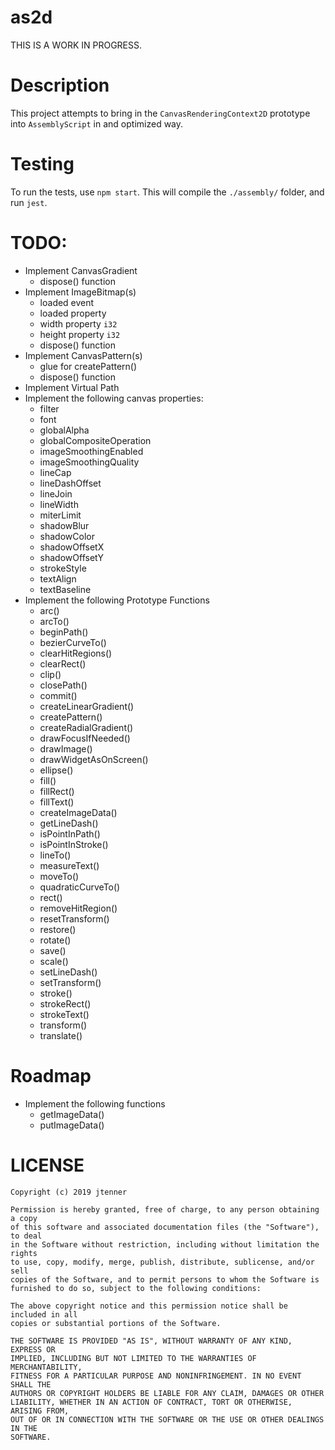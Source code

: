 # as2d

THIS IS A WORK IN PROGRESS.

# Description

This project attempts to bring in the `CanvasRenderingContext2D` prototype into `AssemblyScript` in
and optimized way.

# Testing

To run the tests, use `npm start`. This will compile the `./assembly/` folder, and run `jest`.

# TODO:
- Implement CanvasGradient
  - dispose() function
- Implement ImageBitmap(s)
  - loaded event
  - loaded property
  - width property `i32`
  - height property `i32`
  - dispose() function
- Implement CanvasPattern(s)
  - glue for createPattern()
  - dispose() function
- Implement Virtual Path
- Implement the following canvas properties:
  - filter
  - font
  - globalAlpha
  - globalCompositeOperation
  - imageSmoothingEnabled
  - imageSmoothingQuality
  - lineCap
  - lineDashOffset
  - lineJoin
  - lineWidth
  - miterLimit
  - shadowBlur
  - shadowColor
  - shadowOffsetX
  - shadowOffsetY
  - strokeStyle
  - textAlign
  - textBaseline
- Implement the following Prototype Functions
  - arc()
  - arcTo()
  - beginPath()
  - bezierCurveTo()
  - clearHitRegions()
  - clearRect()
  - clip()
  - closePath()
  - commit()
  - createLinearGradient()
  - createPattern()
  - createRadialGradient()
  - drawFocusIfNeeded()
  - drawImage()
  - drawWidgetAsOnScreen()
  - ellipse()
  - fill()
  - fillRect()
  - fillText()
  - createImageData()
  - getLineDash()
  - isPointInPath()
  - isPointInStroke()
  - lineTo()
  - measureText()
  - moveTo()
  - quadraticCurveTo()
  - rect()
  - removeHitRegion()
  - resetTransform()
  - restore()
  - rotate()
  - save()
  - scale()
  - setLineDash()
  - setTransform()
  - stroke()
  - strokeRect()
  - strokeText()
  - transform()
  - translate()

# Roadmap

- Implement the following functions
  - getImageData()
  - putImageData()


# LICENSE

```
Copyright (c) 2019 jtenner

Permission is hereby granted, free of charge, to any person obtaining a copy
of this software and associated documentation files (the "Software"), to deal
in the Software without restriction, including without limitation the rights
to use, copy, modify, merge, publish, distribute, sublicense, and/or sell
copies of the Software, and to permit persons to whom the Software is
furnished to do so, subject to the following conditions:

The above copyright notice and this permission notice shall be included in all
copies or substantial portions of the Software.

THE SOFTWARE IS PROVIDED "AS IS", WITHOUT WARRANTY OF ANY KIND, EXPRESS OR
IMPLIED, INCLUDING BUT NOT LIMITED TO THE WARRANTIES OF MERCHANTABILITY,
FITNESS FOR A PARTICULAR PURPOSE AND NONINFRINGEMENT. IN NO EVENT SHALL THE
AUTHORS OR COPYRIGHT HOLDERS BE LIABLE FOR ANY CLAIM, DAMAGES OR OTHER
LIABILITY, WHETHER IN AN ACTION OF CONTRACT, TORT OR OTHERWISE, ARISING FROM,
OUT OF OR IN CONNECTION WITH THE SOFTWARE OR THE USE OR OTHER DEALINGS IN THE
SOFTWARE.
```
